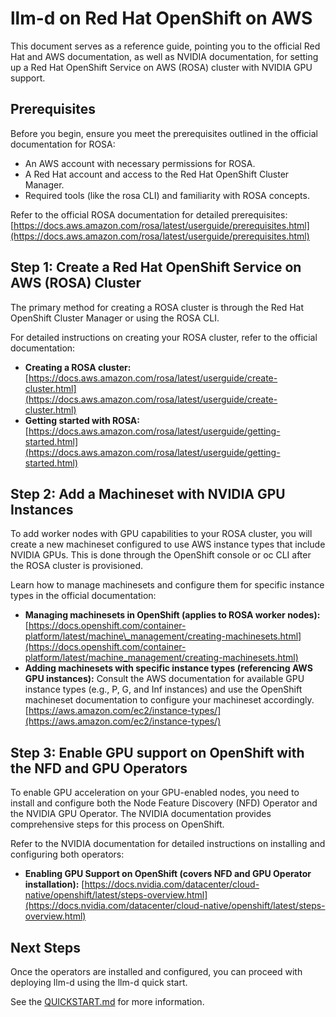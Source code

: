 # llm-d on Red Hat OpenShift on AWS

This document serves as a reference guide, pointing you to the official Red Hat and AWS documentation, as well as NVIDIA documentation, for setting up a Red Hat OpenShift Service on AWS (ROSA) cluster with NVIDIA GPU support.

## Prerequisites

Before you begin, ensure you meet the prerequisites outlined in the official documentation for ROSA:

- An AWS account with necessary permissions for ROSA.
- A Red Hat account and access to the Red Hat OpenShift Cluster Manager.
- Required tools (like the rosa CLI) and familiarity with ROSA concepts.

Refer to the official ROSA documentation for detailed prerequisites:
[https://docs.aws.amazon.com/rosa/latest/userguide/prerequisites.html](https://docs.aws.amazon.com/rosa/latest/userguide/prerequisites.html)

## Step 1: Create a Red Hat OpenShift Service on AWS (ROSA) Cluster

The primary method for creating a ROSA cluster is through the Red Hat OpenShift Cluster Manager or using the ROSA CLI.

For detailed instructions on creating your ROSA cluster, refer to the official documentation:

- **Creating a ROSA cluster:** [https://docs.aws.amazon.com/rosa/latest/userguide/create-cluster.html](https://docs.aws.amazon.com/rosa/latest/userguide/create-cluster.html)
- **Getting started with ROSA:** [https://docs.aws.amazon.com/rosa/latest/userguide/getting-started.html](https://docs.aws.amazon.com/rosa/latest/userguide/getting-started.html)

## Step 2: Add a Machineset with NVIDIA GPU Instances

To add worker nodes with GPU capabilities to your ROSA cluster, you will create a new machineset configured to use AWS instance types that include NVIDIA GPUs. This is done through the OpenShift console or oc CLI after the ROSA cluster is provisioned.

Learn how to manage machinesets and configure them for specific instance types in the official documentation:

- **Managing machinesets in OpenShift (applies to ROSA worker nodes):** [https://docs.openshift.com/container-platform/latest/machine\_management/creating-machinesets.html](https://docs.openshift.com/container-platform/latest/machine_management/creating-machinesets.html)
- **Adding machinesets with specific instance types (referencing AWS GPU instances):** Consult the AWS documentation for available GPU instance types (e.g., P, G, and Inf instances) and use the OpenShift machineset documentation to configure your machineset accordingly. [https://aws.amazon.com/ec2/instance-types/](https://aws.amazon.com/ec2/instance-types/)

## Step 3: Enable GPU support on OpenShift with the NFD and GPU Operators

To enable GPU acceleration on your GPU-enabled nodes, you need to install and configure both the Node Feature Discovery (NFD) Operator and the NVIDIA GPU Operator. The NVIDIA documentation provides comprehensive steps for this process on OpenShift.

Refer to the NVIDIA documentation for detailed instructions on installing and configuring both operators:

- **Enabling GPU Support on OpenShift (covers NFD and GPU Operator installation):** [https://docs.nvidia.com/datacenter/cloud-native/openshift/latest/steps-overview.html](https://docs.nvidia.com/datacenter/cloud-native/openshift/latest/steps-overview.html)

## Next Steps

Once the operators are installed and configured, you can proceed with deploying llm-d using the llm-d quick start.

See the [QUICKSTART.md](../../../guides/QUICKSTART.md) for more information.
